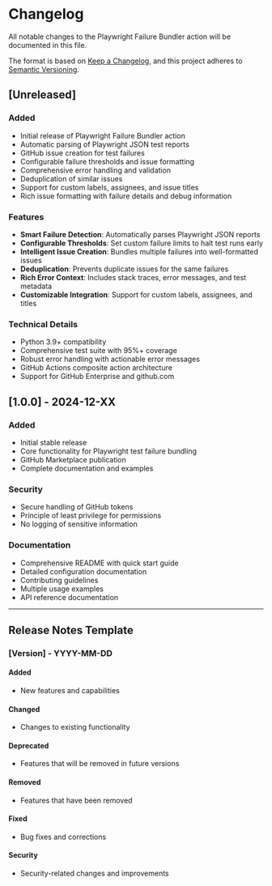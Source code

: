 # Changelog

All notable changes to the Playwright Failure Bundler action will be documented in this file.

The format is based on [Keep a Changelog](https://keepachangelog.com/en/1.0.0/),
and this project adheres to [Semantic Versioning](https://semver.org/spec/v2.0.0.html).

## [Unreleased]

### Added
- Initial release of Playwright Failure Bundler action
- Automatic parsing of Playwright JSON test reports
- GitHub issue creation for test failures
- Configurable failure thresholds and issue formatting
- Comprehensive error handling and validation
- Deduplication of similar issues
- Support for custom labels, assignees, and issue titles
- Rich issue formatting with failure details and debug information

### Features
- **Smart Failure Detection**: Automatically parses Playwright JSON reports
- **Configurable Thresholds**: Set custom failure limits to halt test runs early
- **Intelligent Issue Creation**: Bundles multiple failures into well-formatted issues
- **Deduplication**: Prevents duplicate issues for the same failures
- **Rich Error Context**: Includes stack traces, error messages, and test metadata
- **Customizable Integration**: Support for custom labels, assignees, and titles

### Technical Details
- Python 3.9+ compatibility
- Comprehensive test suite with 95%+ coverage
- Robust error handling with actionable error messages
- GitHub Actions composite action architecture
- Support for GitHub Enterprise and github.com

## [1.0.0] - 2024-12-XX

### Added
- Initial stable release
- Core functionality for Playwright test failure bundling
- GitHub Marketplace publication
- Complete documentation and examples

### Security
- Secure handling of GitHub tokens
- Principle of least privilege for permissions
- No logging of sensitive information

### Documentation
- Comprehensive README with quick start guide
- Detailed configuration documentation
- Contributing guidelines
- Multiple usage examples
- API reference documentation

---

## Release Notes Template

### [Version] - YYYY-MM-DD

#### Added
- New features and capabilities

#### Changed
- Changes to existing functionality

#### Deprecated
- Features that will be removed in future versions

#### Removed
- Features that have been removed

#### Fixed
- Bug fixes and corrections

#### Security
- Security-related changes and improvements
